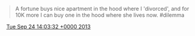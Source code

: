 > A fortune buys nice apartment in the hood where I 'divorced', and for 10K more I can buy one in the hood where she lives now\. \#dilemma

<img src="../../media/tweet.ico" width="12" /> [Tue Sep 24 14:03:32 +0000 2013](https://twitter.com/DromerDenker/status/382505585440460800)